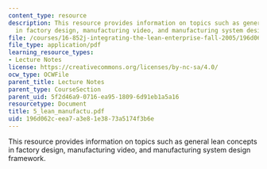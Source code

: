 ```yaml
---
content_type: resource
description: This resource provides information on topics such as general lean concepts
  in factory design, manufacturing video, and manufacturing system design framework.
file: /courses/16-852j-integrating-the-lean-enterprise-fall-2005/196d062ceea7a3e81e3873a5174f3b6e_5_lean_manufactu.pdf
file_type: application/pdf
learning_resource_types:
- Lecture Notes
license: https://creativecommons.org/licenses/by-nc-sa/4.0/
ocw_type: OCWFile
parent_title: Lecture Notes
parent_type: CourseSection
parent_uid: 5f2d46a9-0716-ea95-1809-6d91eb1a5a16
resourcetype: Document
title: 5_lean_manufactu.pdf
uid: 196d062c-eea7-a3e8-1e38-73a5174f3b6e
---
```

This resource provides information on topics such as general lean concepts in factory design, manufacturing video, and manufacturing system design framework.